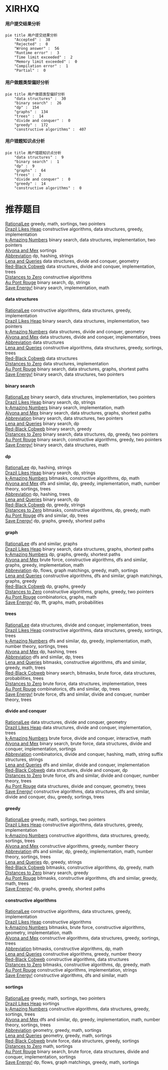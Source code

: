 # XIRHXQ
<!-- tabs:start -->
#### **用户提交结果分析**

```mermaid
pie title 用户提交结果分析
    "Accepted" :  38
    "Rejected" :  0
    "Wrong answer" :  56
    "Runtime error" :  3
    "Time limit exceeded" :  2
    "Memory limit exceeded" :  0
    "Compilation error" :  1
    "Partial" :  0
```
#### **用户做题类型偏好分析**

```mermaid
pie title 用户做题类型偏好分析
    "data structures" :  30
    "binary search" :  26
    "dp" :  154
    "graphs" :  134
    "trees" :  14
    "divide and conquer" :  0
    "greedy" :  172
    "constructive algorithms" :  407
```
#### **用户错题知识点分析**

```mermaid
pie title 用户错题知识点分析
    "data structures" :  9
    "binary search" :  1
    "dp" :  9
    "graphs" :  64
    "trees" :  2
    "divide and conquer" :  0
    "greedy" :  14
    "constructive algorithms" :  0
```
<!-- tabs:end -->
# 推荐题目
[RationalLee](http://codeforces.com/problemset/problem/1369/C)		greedy,
                        math,
                        sortings,
                        two pointers		  
[Drazil Likes Heap](http://codeforces.com/problemset/problem/1329/C)		constructive algorithms,
                        data structures,
                        greedy,
                        implementation		  
[k-Amazing Numbers](http://codeforces.com/problemset/problem/1416/A)		binary search,
                        data structures,
                        implementation,
                        two pointers		  
[Alyona and Mex](http://codeforces.com/problemset/problem/682/B)		sortings		  
[Abbreviation](http://codeforces.com/problemset/problem/1003/F)		dp,
                        hashing,
                        strings		  
[Lena and Queries](http://codeforces.com/problemset/problem/678/F)		data structures,
                        divide and conquer,
                        geometry		  
[Red-Black Cobweb](http://codeforces.com/problemset/problem/833/D)		data structures,
                        divide and conquer,
                        implementation,
                        trees		  
[Distances to Zero](http://codeforces.com/problemset/problem/803/B)		constructive algorithms		  
[Au Pont Rouge](https://codeforces.com/contest/1315/problem/F)		binary search,
                        dp,
                        strings		  
[Save Energy!](http://codeforces.com/problemset/problem/936/A)		binary search,
                        implementation,
                        math		  
<!-- tabs:start -->
#### **data structures**
[RationalLee](http://codeforces.com/problemset/problem/1329/C)		constructive algorithms,
                        data structures,
                        greedy,
                        implementation		  
[Drazil Likes Heap](http://codeforces.com/problemset/problem/1416/A)		binary search,
                        data structures,
                        implementation,
                        two pointers		  
[k-Amazing Numbers](http://codeforces.com/problemset/problem/678/F)		data structures,
                        divide and conquer,
                        geometry		  
[Alyona and Mex](http://codeforces.com/problemset/problem/833/D)		data structures,
                        divide and conquer,
                        implementation,
                        trees		  
[Abbreviation](http://codeforces.com/problemset/problem/228/D)		data structures		  
[Lena and Queries](https://codeforces.com/contest/504/problem/A)		constructive algorithms,
                        data structures,
                        greedy,
                        sortings,
                        trees		  
[Red-Black Cobweb](http://codeforces.com/problemset/problem/1017/G)		data structures		  
[Distances to Zero](http://codeforces.com/problemset/problem/1083/D)		data structures,
                        implementation		  
[Au Pont Rouge](http://codeforces.com/problemset/problem/229/B)		binary search,
                        data structures,
                        graphs,
                        shortest paths		  
[Save Energy!](http://codeforces.com/problemset/problem/1041/D)		binary search,
                        data structures,
                        two pointers		  
#### **binary search**
[RationalLee](http://codeforces.com/problemset/problem/1416/A)		binary search,
                        data structures,
                        implementation,
                        two pointers		  
[Drazil Likes Heap](https://codeforces.com/contest/1315/problem/F)		binary search,
                        dp,
                        strings		  
[k-Amazing Numbers](http://codeforces.com/problemset/problem/936/A)		binary search,
                        implementation,
                        math		  
[Alyona and Mex](http://codeforces.com/problemset/problem/229/B)		binary search,
                        data structures,
                        graphs,
                        shortest paths		  
[Abbreviation](http://codeforces.com/problemset/problem/1041/D)		binary search,
                        data structures,
                        two pointers		  
[Lena and Queries](http://codeforces.com/problemset/problem/721/E)		binary search,
                        dp		  
[Red-Black Cobweb](http://codeforces.com/problemset/problem/1329/E)		binary search,
                        greedy		  
[Distances to Zero](http://codeforces.com/problemset/problem/1492/C)		binary search,
                        data structures,
                        dp,
                        greedy,
                        two pointers		  
[Au Pont Rouge](http://codeforces.com/problemset/problem/1463/D)		binary search,
                        constructive algorithms,
                        greedy,
                        two pointers		  
[Save Energy!](http://codeforces.com/problemset/problem/1490/G)		binary search,
                        data structures,
                        math		  
#### **dp**
[RationalLee](http://codeforces.com/problemset/problem/1003/F)		dp,
                        hashing,
                        strings		  
[Drazil Likes Heap](https://codeforces.com/contest/1315/problem/F)		binary search,
                        dp,
                        strings		  
[k-Amazing Numbers](http://codeforces.com/problemset/problem/1423/J)		bitmasks,
                        constructive algorithms,
                        dp,
                        math		  
[Alyona and Mex](http://codeforces.com/problemset/problem/1401/D)		dfs and similar,
                        dp,
                        greedy,
                        implementation,
                        math,
                        number theory,
                        sortings,
                        trees		  
[Abbreviation](http://codeforces.com/problemset/problem/718/D)		dp,
                        hashing,
                        trees		  
[Lena and Queries](http://codeforces.com/problemset/problem/721/E)		binary search,
                        dp		  
[Red-Black Cobweb](http://codeforces.com/problemset/problem/1466/C)		dp,
                        greedy,
                        strings		  
[Distances to Zero](http://codeforces.com/problemset/problem/1491/D)		bitmasks,
                        constructive algorithms,
                        dp,
                        greedy,
                        math		  
[Au Pont Rouge](http://codeforces.com/problemset/problem/1060/E)		dfs and similar,
                        dp,
                        trees		  
[Save Energy!](http://codeforces.com/problemset/problem/1418/C)		dp,
                        graphs,
                        greedy,
                        shortest paths		  
#### **graph**
[RationalLee](http://codeforces.com/problemset/problem/1144/F)		dfs and similar,
                        graphs		  
[Drazil Likes Heap](http://codeforces.com/problemset/problem/229/B)		binary search,
                        data structures,
                        graphs,
                        shortest paths		  
[k-Amazing Numbers](http://codeforces.com/problemset/problem/1418/C)		dp,
                        graphs,
                        greedy,
                        shortest paths		  
[Alyona and Mex](http://codeforces.com/problemset/problem/1487/C)		brute force,
                        constructive algorithms,
                        dfs and similar,
                        graphs,
                        greedy,
                        implementation,
                        math		  
[Abbreviation](http://codeforces.com/problemset/problem/1437/C)		dp,
                        flows,
                        graph matchings,
                        greedy,
                        math,
                        sortings		  
[Lena and Queries](http://codeforces.com/problemset/problem/1470/D)		constructive algorithms,
                        dfs and similar,
                        graph matchings,
                        graphs,
                        greedy		  
[Red-Black Cobweb](http://codeforces.com/problemset/problem/1476/C)		dp,
                        graphs,
                        greedy		  
[Distances to Zero](http://codeforces.com/problemset/problem/1304/D)		constructive algorithms,
                        graphs,
                        greedy,
                        two pointers		  
[Au Pont Rouge](http://codeforces.com/problemset/problem/1475/C)		combinatorics,
                        graphs,
                        math		  
[Save Energy!](http://codeforces.com/problemset/problem/553/E)		dp,
                        fft,
                        graphs,
                        math,
                        probabilities		  
#### **trees**
[RationalLee](http://codeforces.com/problemset/problem/833/D)		data structures,
                        divide and conquer,
                        implementation,
                        trees		  
[Drazil Likes Heap](https://codeforces.com/contest/504/problem/A)		constructive algorithms,
                        data structures,
                        greedy,
                        sortings,
                        trees		  
[k-Amazing Numbers](http://codeforces.com/problemset/problem/1401/D)		dfs and similar,
                        dp,
                        greedy,
                        implementation,
                        math,
                        number theory,
                        sortings,
                        trees		  
[Alyona and Mex](http://codeforces.com/problemset/problem/718/D)		dp,
                        hashing,
                        trees		  
[Abbreviation](http://codeforces.com/problemset/problem/1060/E)		dfs and similar,
                        dp,
                        trees		  
[Lena and Queries](http://codeforces.com/problemset/problem/1338/B)		bitmasks,
                        constructive algorithms,
                        dfs and similar,
                        greedy,
                        math,
                        trees		  
[Red-Black Cobweb](http://codeforces.com/problemset/problem/1479/D)		binary search,
                        bitmasks,
                        brute force,
                        data structures,
                        probabilities,
                        trees		  
[Distances to Zero](http://codeforces.com/problemset/problem/1511/C)		brute force,
                        data structures,
                        implementation,
                        trees		  
[Au Pont Rouge](http://codeforces.com/problemset/problem/1499/F)		combinatorics,
                        dfs and similar,
                        dp,
                        trees		  
[Save Energy!](http://codeforces.com/problemset/problem/1491/E)		brute force,
                        dfs and similar,
                        divide and conquer,
                        number theory,
                        trees		  
#### **divide and conquer**
[RationalLee](http://codeforces.com/problemset/problem/678/F)		data structures,
                        divide and conquer,
                        geometry		  
[Drazil Likes Heap](http://codeforces.com/problemset/problem/833/D)		data structures,
                        divide and conquer,
                        implementation,
                        trees		  
[k-Amazing Numbers](http://codeforces.com/problemset/problem/1167/B)		brute force,
                        divide and conquer,
                        interactive,
                        math		  
[Alyona and Mex](http://codeforces.com/problemset/problem/1461/D)		binary search,
                        brute force,
                        data structures,
                        divide and conquer,
                        implementation,
                        sortings		  
[Abbreviation](http://codeforces.com/problemset/problem/1466/G)		combinatorics,
                        divide and conquer,
                        hashing,
                        math,
                        string suffix structures,
                        strings		  
[Lena and Queries](http://codeforces.com/problemset/problem/1490/D)		dfs and similar,
                        divide and conquer,
                        implementation		  
[Red-Black Cobweb](https://codeforces.com/contest/1483/problem/C)		data structures,
                        divide and conquer,
                        dp		  
[Distances to Zero](http://codeforces.com/problemset/problem/1491/E)		brute force,
                        dfs and similar,
                        divide and conquer,
                        number theory,
                        trees		  
[Au Pont Rouge](http://codeforces.com/problemset/problem/1303/G)		data structures,
                        divide and conquer,
                        geometry,
                        trees		  
[Save Energy!](http://codeforces.com/problemset/problem/1494/D)		constructive algorithms,
                        data structures,
                        dfs and similar,
                        divide and conquer,
                        dsu,
                        greedy,
                        sortings,
                        trees		  
#### **greedy**
[RationalLee](http://codeforces.com/problemset/problem/1369/C)		greedy,
                        math,
                        sortings,
                        two pointers		  
[Drazil Likes Heap](http://codeforces.com/problemset/problem/1329/C)		constructive algorithms,
                        data structures,
                        greedy,
                        implementation		  
[k-Amazing Numbers](https://codeforces.com/contest/504/problem/A)		constructive algorithms,
                        data structures,
                        greedy,
                        sortings,
                        trees		  
[Alyona and Mex](http://codeforces.com/problemset/problem/1396/A)		constructive algorithms,
                        greedy,
                        number theory		  
[Abbreviation](http://codeforces.com/problemset/problem/1401/D)		dfs and similar,
                        dp,
                        greedy,
                        implementation,
                        math,
                        number theory,
                        sortings,
                        trees		  
[Lena and Queries](http://codeforces.com/problemset/problem/1466/C)		dp,
                        greedy,
                        strings		  
[Red-Black Cobweb](http://codeforces.com/problemset/problem/1491/D)		bitmasks,
                        constructive algorithms,
                        dp,
                        greedy,
                        math		  
[Distances to Zero](http://codeforces.com/problemset/problem/1329/E)		binary search,
                        greedy		  
[Au Pont Rouge](http://codeforces.com/problemset/problem/1338/B)		bitmasks,
                        constructive algorithms,
                        dfs and similar,
                        greedy,
                        math,
                        trees		  
[Save Energy!](http://codeforces.com/problemset/problem/1418/C)		dp,
                        graphs,
                        greedy,
                        shortest paths		  
#### **constructive algorithms**
[RationalLee](http://codeforces.com/problemset/problem/1329/C)		constructive algorithms,
                        data structures,
                        greedy,
                        implementation		  
[Drazil Likes Heap](http://codeforces.com/problemset/problem/803/B)		constructive algorithms		  
[k-Amazing Numbers](http://codeforces.com/problemset/problem/581/D)		bitmasks,
                        brute force,
                        constructive algorithms,
                        geometry,
                        implementation,
                        math		  
[Alyona and Mex](https://codeforces.com/contest/504/problem/A)		constructive algorithms,
                        data structures,
                        greedy,
                        sortings,
                        trees		  
[Abbreviation](http://codeforces.com/problemset/problem/1423/J)		bitmasks,
                        constructive algorithms,
                        dp,
                        math		  
[Lena and Queries](http://codeforces.com/problemset/problem/1396/A)		constructive algorithms,
                        greedy,
                        number theory		  
[Red-Black Cobweb](http://codeforces.com/problemset/problem/513/D2)		constructive algorithms,
                        data structures		  
[Distances to Zero](http://codeforces.com/problemset/problem/1491/D)		bitmasks,
                        constructive algorithms,
                        dp,
                        greedy,
                        math		  
[Au Pont Rouge](http://codeforces.com/problemset/problem/940/C)		constructive algorithms,
                        implementation,
                        strings		  
[Save Energy!](http://codeforces.com/problemset/problem/1352/F)		constructive algorithms,
                        dfs and similar,
                        math		  
#### **sortings**
[RationalLee](http://codeforces.com/problemset/problem/1369/C)		greedy,
                        math,
                        sortings,
                        two pointers		  
[Drazil Likes Heap](http://codeforces.com/problemset/problem/682/B)		sortings		  
[k-Amazing Numbers](https://codeforces.com/contest/504/problem/A)		constructive algorithms,
                        data structures,
                        greedy,
                        sortings,
                        trees		  
[Alyona and Mex](http://codeforces.com/problemset/problem/1401/D)		dfs and similar,
                        dp,
                        greedy,
                        implementation,
                        math,
                        number theory,
                        sortings,
                        trees		  
[Abbreviation](https://codeforces.com/contest/1496/problem/C)		geometry,
                        greedy,
                        math,
                        sortings		  
[Lena and Queries](http://codeforces.com/problemset/problem/1495/A)		geometry,
                        greedy,
                        math,
                        sortings		  
[Red-Black Cobweb](http://codeforces.com/problemset/problem/1497/A)		brute force,
                        data structures,
                        greedy,
                        sortings		  
[Distances to Zero](http://codeforces.com/problemset/problem/1427/A)		math,
                        sortings		  
[Au Pont Rouge](http://codeforces.com/problemset/problem/1461/D)		binary search,
                        brute force,
                        data structures,
                        divide and conquer,
                        implementation,
                        sortings		  
[Save Energy!](http://codeforces.com/problemset/problem/1437/C)		dp,
                        flows,
                        graph matchings,
                        greedy,
                        math,
                        sortings		  
<!-- tabs:end -->
